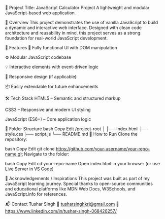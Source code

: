 🌟 Project Title: JavaScript Calculator Project
A lightweight and modular JavaScript-based web application.

📝 Overview
This project demonstrates the use of vanilla JavaScript to build a dynamic and interactive web interface. Designed with clean code architecture and reusability in mind, this project serves as a strong foundation for real-world JavaScript development.

🚀 Features
🧠 Fully functional UI with DOM manipulation

⚙️ Modular JavaScript codebase

💡 Interactive elements with event-driven logic

📱 Responsive design (if applicable)

📦 Easily extendable for future enhancements

🛠️ Tech Stack
HTML5 – Semantic and structured markup

CSS3 – Responsive and modern UI styling

JavaScript (ES6+) – Core application logic

📁 Folder Structure
bash
Copy
Edit
/project-root
│
├── index.html
├── style.css
├── script.js
└── README.md
🧪 How to Run
Clone the repository:

bash
Copy
Edit
git clone https://github.com/your-username/your-repo-name.git
Navigate to the folder:

bash
Copy
Edit
cd your-repo-name
Open index.html in your browser
(or use Live Server in VS Code)



🤝 Acknowledgements / Inspirations
This project was built as part of my JavaScript learning journey. Special thanks to open-source communities and educational platforms like MDN Web Docs, W3Schools, and JavaScript.info for references.

📬 Contact
Tushar Singh
📧 tusharsinghkrj@gmail.com
🔗 https://www.linkedin.com/in/tushar-singh-068426257/
